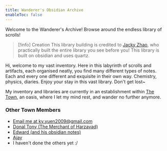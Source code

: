 ```yaml
---
title: Wanderer's Obsidian Archive
enableToc: false
---
```


Welcome to the Wanderer's Archive! Browse around the endless library of scrolls!

>[!info] Creation
This library building is credited to [Jacky Zhao](https://quartz.jzhao.xyz/), who practically built the entire library you see before you! This library is built on obsidian and uses quartz.

Hi, welcome to my vast inventory. Here in this labyrinth of scrolls and artifacts, each organised neatly, you find many different types of notes. Each and every one different and exquisite in their own way. Chemistry, physics, diaries. Enjoy your stay in this vast library. Don't get lost~

My inventory and libraries are currently in an establishment within [The Town](https://rewind789.github.io/wanderer-archive/the-town.html), an oasis, where I let my mind rest, and wander no further anymore.



### Other Town Members
- [Email me at ky.yuen2009@gmail.com](ky.yuen2009@gmail.com)
- [Donal Tony (The Merchant of Harzavad)](https://harzavad.github.io/the-merchant/)
- [Edward (and his obsidian notes)](https://edsobsidiannotes.netlify.app/)
- [Ajay](https://rjdjcool3.github.io/baju-s/)
- I haven't done the others yet :/
